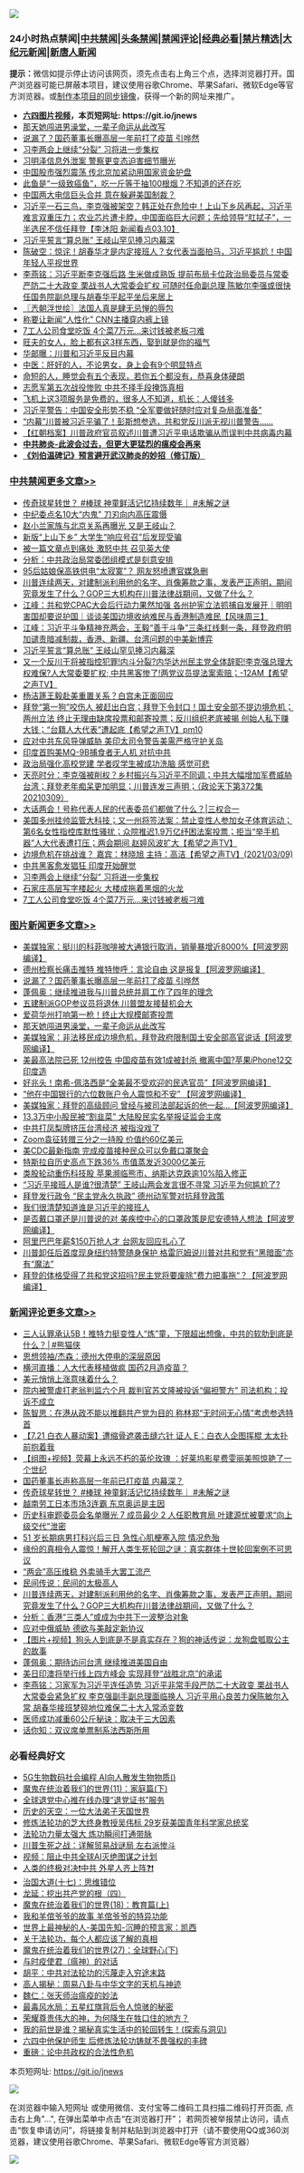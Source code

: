![](https://raw.githubusercontent.com/fqnews/bnews/master/64photo/fqnews-qr.jpg)

<div id="tt">
<h3>24小时热点禁闻|<a href="#%E4%B8%AD%E5%85%B1%E7%A6%81%E9%97%BB%E6%9B%B4%E5%A4%9A%E6%96%87%E7%AB%A0">中共禁闻</a>|<a href="#%E5%9B%BE%E7%89%87%E6%96%B0%E9%97%BB%E6%9B%B4%E5%A4%9A%E6%96%87%E7%AB%A0">头条禁闻</a>|<a href="#%E6%96%B0%E9%97%BB%E8%AF%84%E8%AE%BA%E6%9B%B4%E5%A4%9A%E6%96%87%E7%AB%A0">禁闻评论|<a href="#%E5%BF%85%E7%9C%8B%E7%BB%8F%E5%85%B8%E5%A5%BD%E6%96%87">经典必看|<a href="/video.md#%E7%A6%81%E7%89%87%E7%B2%BE%E9%80%89">禁片精选</a>|<a href="https://github.com/fqnews/djy/blob/master/gb/nf1351518.md#1">大纪元新闻</a>|<a href="https://github.com/fqnews/ntdtv/blob/master/gb/prog204.md#1">新唐人新闻</a></h3>
<div><b>提示：</b>微信如提示停止访问该网页，须先点击右上角三个点，选择浏览器打开。国产浏览器可能已屏蔽本项目，建议使用谷歌Chrome、苹果Safari、微软Edge等官方浏览器。或<a href="https://github.com/fqnews/bnews/blob/master/%E5%88%B6%E4%BD%9Cgit%E7%A6%81%E9%97%BB%E9%95%9C%E5%83%8F.md">制作本项目的同步镜像</a>，获得一个新的网址来推广。</div>
<ul>
<li><b><a href="http://d1.bdrive.tk/64.mp4" target="_blank">六四图片视频</a>，本页短网址: https://git.io/jnews</b></li>
<li><a href="/topimagenews/20210310/1501553.md">那天她闯进男澡堂，一辈子命运从此改写</a></li>
<li><a href="/topimagenews/20210310/1501650.md">说漏了？国药董事长曝高层一年前打了疫苗 引哗然</a></li>
<li><a href="/cbnews/20210310/1501554.md">习李两会上继续“分裂” 习将进一步集权</a></li>
<li><a href="/cbnews/20210309/1501388.md">习明泽信息外泄案 警察更变态迫害细节曝光</a></li>
<li><a href="/finance/20210310/1501495.md">中国股市强烈震荡 传北京加紧动用国家资金护盘</a></li>
<li><a href="/lifebaike/20210310/1501662.md">此鱼是“一级致癌鱼”，吃一斤等于抽100根烟？不知道的还在吃</a></li>
<li><a href="/headline/20210310/1501549.md">中国两大电信巨头合并 意在躲避美国制裁？</a></li>
<li><a href="/bannedvideo/20210310/1501630.md">习近平一石三鸟，李克强被架空？韩正处在危险中！上山下乡风再起，习近平难言双重压力；农业芯片遭卡脖，中国面临巨大问题；先给领导“肛拭子”，一半选民不信任拜登【李沐阳 新闻看点03.10】</a></li>
<li><a href="/cbnews/20210310/1501814.md">习近平誓言“算总账” 王岐山罕见捧习内幕深</a></li>
<li><a href="/bannedvideo/20210309/1501333.md">陈破空：惊诧！胡春华才是内定接班人？女代表当面拍马，习近平尴尬！中国年轻人平视世界</a></li>
<li><a href="/comments/20210310/1501526.md">李燕铭：习近平断李克强后路 生米做成熟饭 提前布局卡位政治局委员与常委 严防二十大政变 栗战书人大常委会扩权 可随时任命副总理 陈敏尔李强或很快任国务院副总理与胡春华平起平坐后来居上</a></li>
<li><a href="/ssgc/20210310/1501552.md">〖兲朝浮世绘〗法国人真是肆无忌惮的辱包</a></li>
<li><a href="/comments/20210310/1501460.md">称要让新闻“人性化” CNN主播穿内裤上镜</a></li>
<li><a href="/cbnews/20210310/1501494.md">7工人公司食堂吃饭 4个菜7万元…来讨钱被老板刁难</a></li>
<li><a href="/funmedia/20210310/1501579.md">旺夫的女人，脸上都有这3样东西，娶到就是你的福气</a></li>
<li><a href="/comments/20210310/1501550.md">华邮曝：川普和习近平反目内幕</a></li>
<li><a href="/comments/20210310/1501511.md">中医：肝好的人，不论男女，身上会有9个明显特点</a></li>
<li><a href="/lifebaike/20210310/1501565.md">命短的人，睡觉会有五个表现，若你五个都没有，恭喜身体硬朗</a></li>
<li><a href="/lifebaike/20210310/1501667.md">志愿军第五次战役惨败 中共不择手段掩饰真相</a></li>
<li><a href="/funmedia/20210310/1501624.md">飞机上这3项服务是免费的，很多人不知道，机长：人傻钱多</a></li>
<li><a href="/headline/20210310/1501456.md">习近平警告：中国安全形势不稳 “全军要做好随时应对复杂局面准备”</a></li>
<li><a href="/bannedvideo/20210309/1501363.md">“内幕”川普被习近平骗了！彭斯想参选，共和党反川派无视川普警告……</a></li>
<li><a href="/bannedvideo/20210310/1501462.md">【红朝档案】川普政府官员叙述川普遭习近平电话欺骗从而误判中共病毒内幕</a></li>
<li><b><a href="/comments/20200211/1275071.md" target="_blank">中共肺炎-此波会过去，但更大更猛烈的瘟疫会再来</a></b></li>
<li><b><a href="/comments/20200207/1272816.md" target="_blank">《刘伯温碑记》预言避开武汉肺炎的妙招（修订版）</a></b></li>
</ul>
</div>

<div class="catlist">
<h3><a href="/cbnews/" target="_blank">中共禁闻</a><span><a href="/cbnews/" target="_blank" rel="nofollow">更多文章>></a></span></h3>
<ul>
<li><a href="/comments/20210310/1501923.md" target="_blank">传奇球星转世？ #棒球 神童鲜活记忆持续数年｜ #未解之谜</a></li>
<li><a href="/cbnews/20210310/1501902.md" target="_blank">中纪委点名10大“内鬼” 刀刃向内高压震慑</a></li>
<li><a href="/cbnews/20210310/1501897.md" target="_blank">赵小兰家族与北京关系再曝光 又是王岐山？</a></li>
<li><a href="/cbnews/20210310/1501896.md" target="_blank">新版“上山下乡” 大学生“响应号召”后发现受骗</a></li>
<li><a href="/cbnews/20210310/1501886.md" target="_blank">被一篇文章点到痛处 激怒中共 召见英大使</a></li>
<li><a href="/cbnews/20210310/1501885.md" target="_blank">分析：中共政治局常委团组模式是刻意安排</a></li>
<li><a href="/cbnews/20210310/1501884.md" target="_blank">95后姑娘保高铁供电“太寂寞”？ 网友怒喷遭官媒急删</a></li>
<li><a href="/comments/20210310/1501866.md" target="_blank">川普连续两天，对建制派利用他的名字、肖像筹款之事，发表严正声明，期间究竟发生了什么？GOP三大机构在川普法律战期间，又做了什么？</a></li>
<li><a href="/cbnews/20210310/1501856.md" target="_blank">江峰：共和党CPAC大会后行动力果然加强 各州护宪立法抓捕自发展开｜明明害国却要说护国｜谈谈美国边境收纳难民与香港制造难民【风味周三】</a></li>
<li><a href="/cbnews/20210310/1501830.md" target="_blank">江峰：习近平斗争精神充两会，王毅“善于斗争”三条红线剩一条，拜登政府明加谴责暗减制裁，香港、新疆、台湾问题的中美新博弈</a></li>
<li><a href="/cbnews/20210310/1501814.md" target="_blank">习近平誓言“算总账” 王岐山罕见捧习内幕深</a></li>
<li><a href="/comments/20210310/1501810.md" target="_blank">又一个反川干将被指控犯罪!内斗分裂?内华达州民主党全体辞职!李克强总理大权难保?人大常委要扩权; 中共黑客惨了!两党议员提法案索赔；-12AM【希望之声TV】</a></li>
<li><a href="/cbnews/20210310/1501789.md" target="_blank">杨洁篪王毅赴美重置关系？白宫未正面回应</a></li>
<li><a href="/comments/20210310/1501709.md" target="_blank">拜登“第一狗”咬伤人 被赶出白宫；拜登下令封口！国土安全部不提边境危机； 两州立法  终止无理由缺席投票和邮寄投票；反川组织老底被揭  创始人私下赚大钱；“台籍人大代表”遭起底【希望之声TV】pm10</a></li>
<li><a href="/cbnews/20210310/1501678.md" target="_blank">应对中共东风导弹威胁 美印太司令警告美需严格守护关岛</a></li>
<li><a href="/cbnews/20210310/1501652.md" target="_blank">印度首购美MQ-9B捕食者无人机 对抗中共</a></li>
<li><a href="/cbnews/20210310/1501651.md" target="_blank">政治局强化高校党建 学者叹学生被成功洗脑 感觉可悲</a></li>
<li><a href="/cbnews/20210310/1501631.md" target="_blank">天亮时分：李克强被削权？乡村振兴与习近平不同调；中共大幅增加军费威胁台湾；拜登老年痴呆更加明显；川普连发三声明；（政论天下第372集 20210309）</a></li>
<li><a href="/cbnews/20210310/1501517.md" target="_blank">大话两会！号称代表人民的代表委员们都做了什么？|三权合一</a></li>
<li><a href="/comments/20210310/1501618.md" target="_blank">美国多州挂帅监管大科技；又一州将签法案：禁止变性人参加女子体育运动；第6名女性指控库默性骚扰；众院推迟1.9万亿纾困法案投票；拒当“举手机器”人大代表遭打压；两会期间 赵婷风波扩大【希望之声TV】</a></li>
<li><a href="/comments/20210310/1501617.md" target="_blank">边境危机在挑战谁？  嘉宾：林晓旭 主持：高洁【希望之声TV】(2021/03/09)</a></li>
<li><a href="/cbnews/20210310/1501563.md" target="_blank">中共黑客愈发猖狂 印度开始醒觉</a></li>
<li><a href="/cbnews/20210310/1501554.md" target="_blank">习李两会上继续“分裂” 习将进一步集权</a></li>
<li><a href="/cbnews/20210310/1501518.md" target="_blank">石家庄高层写字楼起火 大楼成拖着黑烟的火龙</a></li>
<li><a href="/cbnews/20210310/1501494.md" target="_blank">7工人公司食堂吃饭 4个菜7万元…来讨钱被老板刁难</a></li>

</ul>
</div>
<div class="catlist">
<h3><a href="/topimagenews/" target="_blank">图片新闻</a><span><a href="/topimagenews/" target="_blank" rel="nofollow">更多文章>></a></span></h3>
<ul>
<li><a href="/topimagenews/20210310/1501919.md" target="_blank">美媒独家：挺川的科菲咖啡被大通银行取消，销量暴增近8000%【阿波罗网编译】</a></li>
<li><a href="/topimagenews/20210310/1501787.md" target="_blank">德州检察长痛击推特 推特惨呼：言论自由 这是报复【阿波罗网编译】</a></li>
<li><a href="/topimagenews/20210310/1501650.md" target="_blank">说漏了？国药董事长曝高层一年前打了疫苗 引哗然</a></li>
<li><a href="/topimagenews/20210310/1501634.md" target="_blank">蓬佩奥：继续推进我与川普总统并肩工作了四年的理念</a></li>
<li><a href="/topimagenews/20210310/1501633.md" target="_blank">五建制派GOP参议员将退休 川普盟友接替机会大</a></li>
<li><a href="/topimagenews/20210310/1501632.md" target="_blank">爱荷华州打响第一枪！终止大规模邮寄投票</a></li>
<li><a href="/topimagenews/20210310/1501553.md" target="_blank">那天她闯进男澡堂，一辈子命运从此改写</a></li>
<li><a href="/topimagenews/20210309/1501336.md" target="_blank">美媒独家：非法移民成边境危机，拜登政府限制国土安全部高官说话【阿波罗网编译】</a></li>
<li><a href="/topimagenews/20210309/1501309.md" target="_blank">美最高法院已死 12州控告 中国疫苗有效1成被封杀 撤离中国?苹果iPhone12交印度造</a></li>
<li><a href="/topimagenews/20210309/1501193.md" target="_blank">好兆头！南希-佩洛西是“全美最不受欢迎的民选官员”【阿波罗网编译】</a></li>
<li><a href="/topimagenews/20210309/1501191.md" target="_blank">“他在中国银行的六位数账户令人震惊和不安” 【阿波罗网编译】</a></li>
<li><a href="/topimagenews/20210309/1501176.md" target="_blank">美媒独家：拜登的高级顾问 曾经与被司法部起诉的他一起&#8230;【阿波罗网编译】</a></li>
<li><a href="/topimagenews/20210309/1501174.md" target="_blank">13.3万中小股民被“割韭菜” 大陆股民实名举报证监会主席</a></li>
<li><a href="/topimagenews/20210309/1501172.md" target="_blank">中共打凤梨牌挤压台湾经济 被指没戏了</a></li>
<li><a href="/topimagenews/20210309/1501171.md" target="_blank">Zoom袁征转赠三分之一持股 价值约60亿美元</a></li>
<li><a href="/topimagenews/20210309/1501170.md" target="_blank">美CDC最新指南 完成疫苗接种民众可以免戴口罩聚会</a></li>
<li><a href="/topimagenews/20210309/1501169.md" target="_blank">特斯拉自历史高点下跌36% 市值蒸发近3000亿美元</a></li>
<li><a href="/topimagenews/20210309/1501027.md" target="_blank">类股轮动重伤科技股 苹果濒临熊市、纳斯达克跌逾10%陷入修正</a></li>
<li><a href="/topimagenews/20210309/1500992.md" target="_blank">&#8220;习近平接班人是谁?很清楚&#8221; 王岐山两会发言很不寻常 习近平为何尴尬了?</a></li>
<li><a href="/topimagenews/20210308/1500730.md" target="_blank">拜登发行政令 “民主党永久执政” 德州动军警对抗拜登政策</a></li>
<li><a href="/topimagenews/20210308/1500679.md" target="_blank">我们很清楚知道谁是习近平的接班人</a></li>
<li><a href="/topimagenews/20210308/1500678.md" target="_blank">是否戴口罩还是川普说的对 美疾控中心的口罩政策是尼安德特人想法【阿波罗网编译】</a></li>
<li><a href="/topimagenews/20210308/1500666.md" target="_blank">阿里巴巴年薪$150万抢人才 台网友回应扎心了</a></li>
<li><a href="/topimagenews/20210308/1500665.md" target="_blank">川普卸任后首度现身纽约特警随身保护 格雷厄姆说川普对共和党有“黑暗面”亦有“魔法”</a></li>
<li><a href="/topimagenews/20210308/1500636.md" target="_blank">拜登的体格受得了共和党这招吗?民主党将要废除”费力把事拖“？【阿波罗网编译】</a></li>

</ul>
</div>
<div class="catlist">
<h3><a href="/comments/" target="_blank">新闻评论</a><span><a href="/comments/" target="_blank" rel="nofollow">更多文章>></a></span></h3>
<ul>
<li><a href="/comments/20210310/1501984.md" target="_blank">三人认罪承认5B！推特力挺变性人“炼”童，下限超出想像，中共的软肋到底是什么？│#熊猫侠</a></li>
<li><a href="/comments/20210310/1501978.md" target="_blank">思想领袖/杰森：德州大停电的深层原因</a></li>
<li><a href="/comments/20210310/1501977.md" target="_blank">横河直播：人大代表移植做疯 国药2月造疫苗？</a></li>
<li><a href="/comments/20210310/1501976.md" target="_blank">美元悄悄上涨意味着什么？</a></li>
<li><a href="/comments/20210310/1501972.md" target="_blank">院内被警虐打老翁判监六个月 裁判官苏文隆被投诉“偏袒警方” 司法机构：投诉不成立</a></li>
<li><a href="/comments/20210310/1501969.md" target="_blank">陈智思：在港从政不能以推翻共产党为目的 称林郑“无时间无心情”考虑参选特首</a></li>
<li><a href="/comments/20210310/1501966.md" target="_blank">【7.21 白衣人暴动案】遭缩骨遮袭击缝六针 证人 E：白衣人企图挥棍 太太扑前抱着我</a></li>
<li><a href="/comments/20210310/1501964.md" target="_blank">【组图+视频】荧幕上永远不朽的英伦玫瑰 ：好莱坞影星费雯丽美照惊艳了一个世纪</a></li>
<li><a href="/comments/20210310/1501939.md" target="_blank">国药董事长声称高层一年前已打疫苗 内幕深？</a></li>
<li><a href="/comments/20210310/1501923.md" target="_blank">传奇球星转世？ #棒球 神童鲜活记忆持续数年｜ #未解之谜</a></li>
<li><a href="/comments/20210310/1501915.md" target="_blank">越南劳工日本市场3连霸 东京奥运是主因</a></li>
<li><a href="/comments/20210310/1501903.md" target="_blank">历史科审题委员会名单曝光 7 成员最少 2 人任职教育局 叶建源忧被要求“向上级交代”泄密</a></li>
<li><a href="/comments/20210310/1501901.md" target="_blank">51 岁长期病男打科兴后三日 急性心肌梗塞入院 情况危殆</a></li>
<li><a href="/comments/20210310/1501900.md" target="_blank">缘份的真相令人震惊！解开人类生死轮回之谜：真实群体十世轮回案例不可思议</a></li>
<li><a href="/comments/20210310/1501894.md" target="_blank">“两会”高压维稳 外卖骑手大罢工流产</a></li>
<li><a href="/comments/20210310/1501875.md" target="_blank">民间传说：民间的太极高人</a></li>
<li><a href="/comments/20210310/1501866.md" target="_blank">川普连续两天，对建制派利用他的名字、肖像筹款之事，发表严正声明，期间究竟发生了什么？GOP三大机构在川普法律战期间，又做了什么？</a></li>
<li><a href="/comments/20210310/1501865.md" target="_blank">分析：香港“三类人”或成为中共下一波整治对象</a></li>
<li><a href="/comments/20210310/1501864.md" target="_blank">应对中俄威胁 德欲与美敲定新协议</a></li>
<li><a href="/comments/20210310/1501852.md" target="_blank">【图片+视频】狗头人到底是不是真实存在？狗的神话传说：龙狗盘瓠取公主的故事</a></li>
<li><a href="/comments/20210310/1501846.md" target="_blank">蓬佩奥：期待访问台湾 继续推进美国自由</a></li>
<li><a href="/comments/20210310/1501837.md" target="_blank">美日印澳将举行线上四方峰会 实现拜登“战胜北京”的承诺</a></li>
<li><a href="/comments/20210310/1501824.md" target="_blank">李燕铭：习家军为习近平连任造势 习近平非常手段严防二十大政变 栗战书人大常委会紧急扩权 李克强副手副总理面临换人 习近平用心良苦力保陈敏尔入常 胡春华接班梦碎地位难保二十大入常添变数</a></li>
<li><a href="/comments/20210310/1501823.md" target="_blank">医师成功减重60公斤秘诀：取决于三大因素</a></li>
<li><a href="/comments/20210310/1501819.md" target="_blank">话你知：双议席单票制系法西斯所用</a></li>

</ul>
</div>

<div class="catlist">
<h3>必看经典好文</h3>
<ul>
<li><a href="/topimagenews/20200527/1335347.md" target="_blank">5G生物数码社会编程 AI向人散发生物物质()</a></li>
<li><a href="/topimagenews/20180530/950691.md" target="_blank">魔鬼在统治着我们的世界(11)：家庭篇(下)</a></li>
<li><a href="/cbnews/20200819/1382346.md" target="_blank">全球退党中心推在线办理“退党证书”服务</a></li>
<li><a href="/tculture/20121025/73067.md" target="_blank">历史的天空：一位大法弟子天国世界</a></li>
<li><a href="/comments/20190517/1129285.md" target="_blank">修炼法轮功的芝大终身教授吴伟标 29岁获美国青年科学家总统奖</a></li>
<li><a href="/cbnews/20200816/1381005.md" target="_blank">法轮功力量太强大 炼功瞬间打通带脉</a></li>
<li><a href="/comments/20200908/1392745.md" target="_blank">川普生死之战：详解贸易战谜局 左右派惨斗</a></li>
<li><a href="/comments/20201221/1451945.md" target="_blank">视频：阻止中共全球AI灭绝图谋之计划</a></li>
<li><a href="/cbnews/20210119/1470579.md" target="_blank">人类的终极对决❗中共 外星人齐上阵❓❗</a></li>
<li><a href="/comments/20201110/1428674.md" target="_blank">治国大道(十七)：思维错位</a></li>
<li><a href="/comments/20200930/1405812.md" target="_blank">龙延：挖出共产党的根（四）</a></li>
<li><a href="/topimagenews/20180701/965109.md" target="_blank">魔鬼在统治着我们的世界(18)：教育篇(上)</a></li>
<li><a href="/tculture/20200917/1398046.md" target="_blank">我和羊倌爷爷的故事 羊倌爷爷的特异功能</a></li>
<li><a href="/comments/20200605/783244.md" target="_blank">世界上最神秘的人-美国先知-沉睡的预言家：凯西</a></li>
<li><a href="/topimagenews/20161125/619230.md" target="_blank">关于法轮功，每个人都应该了解的真相</a></li>
<li><a href="/comments/20181224/1052333.md" target="_blank">魔鬼在统治着我们的世界(27)：全球野心(下)</a></li>
<li><a href="/comments/20200327/1301424.md" target="_blank">与时疫使君（瘟神）的对话</a></li>
<li><a href="/cbnews/20200720/1363328.md" target="_blank">胡平：中共对法轮功的污蔑走入穷途末路</a></li>
<li><a href="/aomi/history/20170924/831575.md" target="_blank">高人揭秘：周易八卦与中华文字的天机与神迹</a></li>
<li><a href="/comments/20200224/1282494.md" target="_blank">魏仁：张天师治瘟疫的妙法</a></li>
<li><a href="/cbnews/20201005/1408304.md" target="_blank">最毒风水局：五星红旗背后令人惊骇的秘密</a></li>
<li><a href="/comments/20200618/1346830.md" target="_blank">荣耀尊贵伟大的神，为何降生在牲口住的地方？</a></li>
<li><a href="/comments/20200715/1359453.md" target="_blank">我的前世是谁？揭秘真实生活中的轮回转生！(探索与洞见)</a></li>
<li><a href="/comments/20200926/1403542.md" target="_blank">六四中他保护师生 后修炼法轮功铸就不畏强权的丰碑</a></li>
<li><a href="/comments/20200705/783271.md" target="_blank">重磅：论中共政权的合法性危机</a></li>

</ul>
</div>

本页短网址: https://git.io/jnews

![](https://raw.githubusercontent.com/fqnews/bnews/master/64photo/fqnews-qr.jpg)

在浏览器中输入短网址 或使用微信、支付宝等二维码工具扫描二维码打开页面, 点击右上角"...", 在弹出菜单中点击“在浏览器打开”； 若网页被举报禁止访问，请点击“恢复申请访问”，将链接复制并粘贴到浏览器中打开（请不要使用QQ或360浏览器，建议使用谷歌Chrome、苹果Safari、微软Edge等官方浏览器）

![](https://raw.githubusercontent.com/fqnews/bnews/master/64photo/wx.jpg)